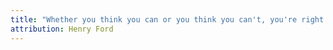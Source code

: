 ```yaml
---
title: "Whether you think you can or you think you can't, you're right."
attribution: Henry Ford
---
```

